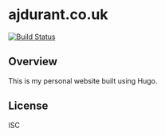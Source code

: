 # ajdurant.co.uk

[![Build Status](https://travis-ci.org/AJDurant/ajdurant.co.uk.svg?branch=master)](https://travis-ci.org/AJDurant/ajdurant.co.uk)

## Overview

This is my personal website built using Hugo.

## License

ISC
